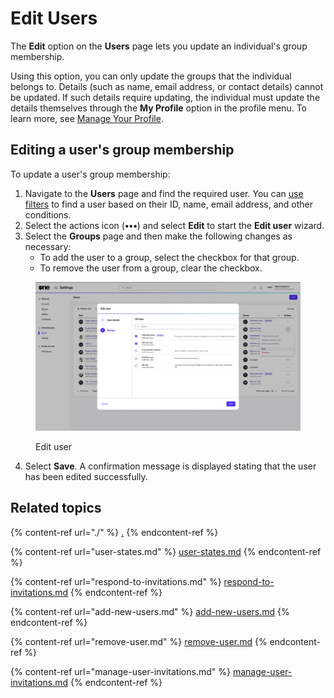 # Edit Users

The **Edit** option on the **Users** page lets you update an individual's group membership.&#x20;

Using this option, you can only update the groups that the individual belongs to. Details (such as name, email address, or contact details) cannot be updated. If such details require updating, the individual must update the details themselves through the **My Profile** option in the profile menu. To learn more, see [Manage Your Profile](../../../marketplace-platform/getting-started/interface/manage-profile.md).&#x20;

## Editing a user's group membership

To update a user's group membership:

1. Navigate to the **Users** page and find the required user. You can [use filters](../../../marketplace-platform/getting-started/interface/customize-the-data-grid.md#filter-data) to find a user based on their ID, name, email address, and other conditions.
2. Select the actions icon (**•••**) and select **Edit** to start the **Edit user** wizard.
3. Select the **Groups** page and then make the following changes as necessary:
   * To add the user to a group, select the checkbox for that group.
   * To remove the user from a group, clear the checkbox.

<figure><img src="../../../.gitbook/assets/image (1000).png" alt=""><figcaption><p>Edit user</p></figcaption></figure>

4. Select **Save**. A confirmation message is displayed stating that the user has been edited successfully.

## Related topics

{% content-ref url="./" %}
[.](./)
{% endcontent-ref %}

{% content-ref url="user-states.md" %}
[user-states.md](user-states.md)
{% endcontent-ref %}

{% content-ref url="respond-to-invitations.md" %}
[respond-to-invitations.md](respond-to-invitations.md)
{% endcontent-ref %}

{% content-ref url="add-new-users.md" %}
[add-new-users.md](add-new-users.md)
{% endcontent-ref %}

{% content-ref url="remove-user.md" %}
[remove-user.md](remove-user.md)
{% endcontent-ref %}

{% content-ref url="manage-user-invitations.md" %}
[manage-user-invitations.md](manage-user-invitations.md)
{% endcontent-ref %}
